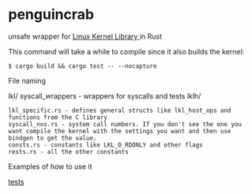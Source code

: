 # penguincrab

unsafe wrapper for [Linux Kernel Library ](https://github.com/lkl/linux.git) in Rust


This command will take a while to compile since it also builds the kernel:
``` 
$ cargo build && cargo test -- --nocapture
```

File naming


lkl/
    syscall_wrappers - wrappers for syscalls and tests
    lklh/

	lkl_specific.rs - defines general structs like lkl_host_ops and functions from the C library
	syscall_nos.rs - system call numbers. If you don't see the one you want compile the kernel with the settings you want and then use bindgen to get the value.
	consts.rs - constants like LKL_O_RDONLY and other flags
	rests.rs - all the other constants

Examples of how to use it

[tests](https://github.com/docfate111/penguincrab/blob/main/src/lib.rs#L192)
